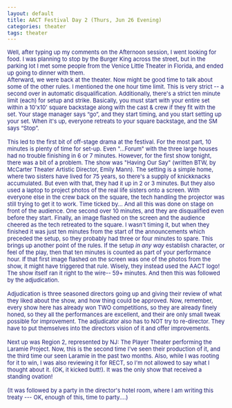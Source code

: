 ```yaml
---
layout: default
title: AACT Festival Day 2 (Thurs, Jun 26 Evening)
categories: theater
tags: theater
---
```

<span class="spnMessageText" id="msg"><font color="#191970" size="2">Well, after typing up my comments on the Afternoon session, I went looking for food. I was planning to stop by the Burger King across the street, but in the parking lot I met some people from the Venice Little Theater in Florida, and ended up going to dinner with them.<br />Afterward, we were back at the theater. Now might be good time to talk about some of the other rules. I mentioned the one hour time limit. This is very strict -- a second over in automatic disqualification. Additionally, there's a strict ten minute limit (each) for setup and strike. Basically, you must start with your entire set within a 10'x10' square backstage along with the cast &amp; crew if they fit with the set. Your stage manager says “go”, and they start timing, and you start setting up your set. When it's up, everyone retreats to your square backstage, and the SM says “Stop”.<br /><br />This led to the first bit of off-stage drama at the festival. For the most part, 10 minutes is plenty of time for set-up. Even "...Forum" with the three large houses had no trouble finishing in 6 or 7 minutes. However, for the first show tonight, there was a bit of a problem. The show was "Having Our Say" (written BTW, by McCarter Theater Artistic Director, Emily Mann). The setting is a simple home, where two sisters have lived for 75 years, so there's a supply of knickknacks accumulated. But even with that, they had it up in 2 or 3 minutes. But they also used a laptop to project photos of the real life sisters onto a screen. With everyone else in the crew back on the square, the tech handling the projector was still trying to get it to work. Time ticked by... And all this was done on stage on front of the audience. One second over 10 minutes, and they are disqualified even before they start. Finally, an image flashed on the screen and the audience cheered as the tech retreated to the square. I wasn't timing it, but when they finished it was just ten minutes from the start of the announcements which preceded the setup, so they probably had three or four minutes to spare. This brings up another point of the rules. If the setup *in any way* establish character, or feel of the play, then that ten minutes is counted as part of your performance hour. If that first image flashed on the screen was one of the photos from the show, it might have triggered that rule. Wisely, they instead used the AACT logo!<br />The show itself ran it right to the wire-- 59+ minutes. And then this was followed by the adjudication. <br /><br />Adjudication is three seasoned directors going up and giving their review of what they liked about the show, and how thing could be approved. Now, remember, every show here has already won TWO competitions, so they are already finely honed, so they all the performances are excellent, and their are only small tweak possible for improvement. The adjudicator also has to NOT try to re-director. They have to put themselves into the directors vision of it and offer improvements.<br /><br />Next up was Region 2, represented by NJ: The Player Theater performing the Laramie Project. Now, this is the second time I've seen their production of it, and the third time our seen Laramie in the past two months. Also, while I was rooting for it to win, I was also reviewing it for RECT, so I'm not allowed to say what I thought about it. (OK, it kicked butt!). It was the only show that received a standing ovation!<br /><br />(It was followed by a party in the director's hotel room, where I am writing this treaty --- OK, enough of this, time to party....)</font></span>